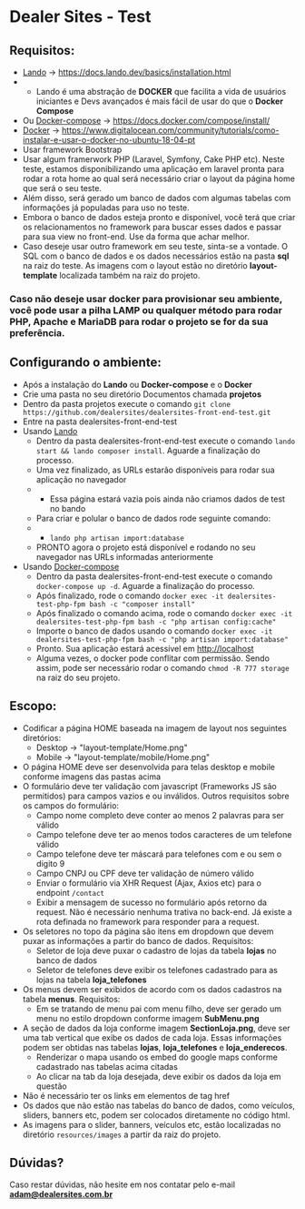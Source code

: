 # Dealer Sites - Test

## Requisitos:

- [Lando](https://docs.lando.dev/basics/installation.html) -> https://docs.lando.dev/basics/installation.html
- - Lando é uma abstração de **DOCKER** que facilita a vida de usuários iniciantes e Devs avançados é mais fácil de usar do que o **Docker Compose**
- Ou [Docker-compose](https://docs.docker.com/compose/install/) -> https://docs.docker.com/compose/install/
- [Docker](https://www.digitalocean.com/community/tutorials/como-instalar-e-usar-o-docker-no-ubuntu-18-04-pt) -> https://www.digitalocean.com/community/tutorials/como-instalar-e-usar-o-docker-no-ubuntu-18-04-pt
- Usar framework Bootstrap
- Usar algum framerwork PHP (Laravel, Symfony, Cake PHP etc). Neste teste, estamos disponibilizando uma aplicação em laravel pronta para rodar a rota home ao qual será necessário criar o layout da página home que será o seu teste.
- Além disso, será gerado um banco de dados com algumas tabelas com informações já populadas para uso no teste. 
- Embora o banco de dados esteja pronto e disponível, você terá que criar os relacionamentos no framework para buscar esses dados e passar para sua view no front-end. Use da forma que achar melhor.
- Caso deseje usar outro framework em seu teste, sinta-se a vontade. O SQL com o banco de dados e os dados necessários estão na pasta **sql** na raiz do teste. As imagens com o layout estão no diretório **layout-template** localizada também na raiz do projeto.

### Caso não deseje usar docker para provisionar seu ambiente, você pode usar a pilha LAMP ou qualquer método para rodar PHP, Apache e MariaDB para rodar o projeto se for da sua preferência.

## Configurando o ambiente: 

- Após a instalação do **Lando** ou **Docker-compose** e o **Docker**
- Crie uma pasta no seu diretório Documentos chamada **projetos**
- Dentro da pasta projetos execute o comando `git clone https://github.com/dealersites/dealersites-front-end-test.git`
- Entre na pasta dealersites-front-end-test
- Usando [Lando](https://docs.lando.dev/basics/installation.html)
    - Dentro da pasta dealersites-front-end-test execute o comando `lando start && lando composer install`. Aguarde a finalização do processo.
    - Uma vez finalizado, as URLs estarão disponíveis para rodar sua aplicação no navegador
    - - Essa página estará vazia pois ainda não criamos dados de test no bando
    - Para criar e polular o banco de dados rode seguinte comando:
    - - `lando php artisan import:database`    
    - PRONTO agora o projeto está disponível e rodando no seu navegador nas URLs informadas anteriormente
- Usando [Docker-compose](https://docs.docker.com/compose/install/)
    - Dentro da pasta dealersites-front-end-test execute o comando `docker-compose up -d`. Aguarde a finalização do processo.
    - Após finalizado, rode o comando `docker exec -it dealersites-test-php-fpm bash -c "composer install"`
    - Após finalizado o comando acima, rode o comando `docker exec -it dealersites-test-php-fpm bash -c "php artisan config:cache"`
    - Importe o banco de dados usando o comando `docker exec -it dealersites-test-php-fpm bash -c "php artisan import:database"`
    - Pronto. Sua aplicação estará acessível em [http://localhost](http://localhost)
    - Alguma vezes, o docker pode conflitar com permissão. Sendo assim, pode ser necessário rodar o comando `chmod -R 777 storage` na raiz do seu projeto.

## Escopo:
- Codificar a página HOME baseada na imagem de layout nos seguintes diretórios:
    - Desktop -> "layout-template/Home.png"
    - Mobile -> "layout-template/mobile/Home.png"
- O página HOME deve ser desenvolvida para telas desktop e mobile conforme imagens das pastas acima
- O formulário deve ter validação com javascript (Frameworks JS são permitidos) para campos vazios e ou inválidos. Outros requisitos sobre os campos do formulário:
    - Campo nome completo deve conter ao menos 2 palavras para ser válido
    - Campo telefone deve ter ao menos todos caracteres de um telefone válido
    - Campo telefone deve ter máscará para telefones com e ou sem o digito 9
    - Campo CNPJ ou CPF deve ter validação de número válido
    - Enviar o formulário via XHR Request (Ajax, Axios etc) para o endpoint `/contact`
    - Exibir a mensagem de sucesso no formulário após retorno da request. Não é necessário nenhuma trativa no back-end. Já existe a rota definada no framework para responder para a request.
- Os seletores no topo da página são itens em dropdown que devem puxar as informações a partir do banco de dados. Requisitos:
    - Seletor de loja deve puxar o cadastro de lojas da tabela **lojas** no banco de dados
    - Seletor de telefones deve exibir os telefones cadastrado para as lojas na tabela **loja_telefones**
- Os menus devem ser exibidos de acordo com os dados cadastros na tabela **menus**. Requisitos:
    - Em se tratando de menu pai com menu filho, deve ser gerado um menu no estilo dropdown conforme imagem **SubMenu.png**
- A seção de dados da loja conforme imagem **SectionLoja.png**, deve ser uma tab vertical que exibe os dados de cada loja. Essas informações podem ser obtidas nas tabelas **lojas**, **loja_telefones** e **loja_enderecos**.
    - Renderizar o mapa usando os embed do google maps conforme cadastrado nas tabelas acima citadas
    - Ao clicar na tab da loja desejada, deve exibir os dados da loja em questão
- Não é necessário ter os links em elementos de tag href
- Os dados que não estão nas tabelas do banco de dados, como veículos, sliders, banners etc, podem ser colocados diretamente no código html.
- As imagens para o slider, banners, veículos etc, estão localizadas no diretório `resources/images` a partir da raiz do projeto.

## Dúvidas?

Caso restar dúvidas, não hesite em nos contatar pelo e-mail **adam@dealersites.com.br**
